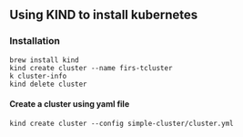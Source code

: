## Using KIND to install kubernetes


### Installation
```shell script
brew install kind
kind create cluster --name firs-tcluster
k cluster-info 
kind delete cluster
```

#### Create a cluster using yaml file

```shell script
kind create cluster --config simple-cluster/cluster.yml
```
